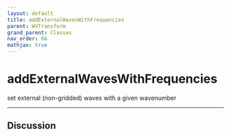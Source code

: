 ```yaml
---
layout: default
title: addExternalWavesWithFrequencies
parent: WVTransform
grand_parent: Classes
nav_order: 66
mathjax: true
---
```


#  addExternalWavesWithFrequencies

set external (non-gridded) waves with a given wavenumber


---

## Discussion

  
